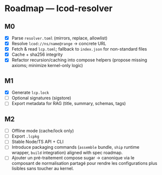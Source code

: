 # Roadmap — lcod-resolver

## M0
- [x] Parse `resolver.toml` (mirrors, replace, allowlist)
- [x] Resolve `lcod://ns/name@range` → concrete URL
- [x] Fetch & read `lcp.toml`; fallback to `index.json` for non-standard files
- [x] Cache + sha256 integrity
- [x] Refactor recursion/caching into compose helpers (propose missing axioms; minimize kernel-only logic)

## M1
- [x] Generate `lcp.lock`
- [ ] Optional signatures (sigstore)
- [ ] Export metadata for RAG (title, summary, schemas, tags)

## M2
- [ ] Offline mode (cache/lock only)
- [ ] Export `.lcpkg`
- [ ] Stable Node/TS API + CLI
- [ ] Introduce packaging commands (`assemble` bundle, `ship` runtime wrapper, `build` integration) aligned with spec roadmap.
- [ ] Ajouter un pré-traitement compose sugar → canonique via le composant de normalisation partagé pour rendre les configurations plus lisibles sans toucher au kernel.
